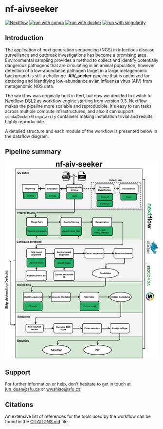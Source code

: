 # nf-aivseeker

[![Nextflow](https://img.shields.io/badge/nextflow%20DSL2-%E2%89%A521.04.0-23aa62.svg?labelColor=000000)](https://www.nextflow.io/)
[![run with conda](http://img.shields.io/badge/run%20with-conda-3EB049?labelColor=000000&logo=anaconda)](https://docs.conda.io/en/latest/)
[![run with docker](https://img.shields.io/badge/run%20with-docker-0db7ed?labelColor=000000&logo=docker)](https://www.docker.com/)
[![run with singularity](https://img.shields.io/badge/run%20with-singularity-1d355c.svg?labelColor=000000)](https://sylabs.io/docs/)


## Introduction

The application of next generation sequencing (NGS) in infectious disease surveillance and outbreak investigations has become a promising area. Environmental sampling provides a method to collect and identify potentially dangerous pathogens that are circulating in an animal population, however detection of a low-abundance pathogen target in a large metagenomic background is still a challenge. **AIV_seeker** pipeline that is optimized for detecting and identifying low-abundance avian influenza virus (AIV) from metagenomic NGS data.

The workfow was originally built in Perl, but now we decided to switch to [Nextflow](https://www.nextflow.io)-[DSL2](https://www.nextflow.io/docs/latest/dsl2.html) as workflow engine starting from version 0.3. Nextflow makes the pipeline more scalable and reproducible. It's easy to run tasks across multiple compute infrastructures, and also it can support `conda`/`Docker`/`Singularity` containers making installation trivial and results highly reproducible. 

A detailed structure and each module of the workflow is presented below in the dataflow diagram.

## Pipeline summary

![aiv_seeker_workflow](docs/aiv_seeker_workflow.jpg)



## Support

For further information or help, don't hesitate to get in touch at 
[jun_duan@sfu.ca](mailto:jun_duan@sfu.ca) or [wwshiao@sfu.ca](mailto:wwshiao@sfu.ca)

## Citations
An extensive list of references for the tools used by the workflow 
can be found in the [CITATIONS.md](https://github.com/cidgoh/AIV_seeker/blob/master/docs/CITATIONS.md) file.
